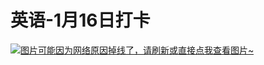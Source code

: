 # 英语-1月16日打卡

[![图片可能因为网络原因掉线了，请刷新或直接点我查看图片~](https://cdn.jsdelivr.net/gh/ylsislove/image-home/test/20210123230204.JPG)](https://cdn.jsdelivr.net/gh/ylsislove/image-home/test/20210123230204.JPG)
